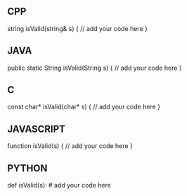 ## CPP

string isValid(string& s) {
    // add your code here
}

## JAVA

public static String isValid(String s) {
    // add your code here
}

## C

const char* isValid(char* s) {
    // add your code here
}

## JAVASCRIPT

function isValid(s) {
    // add your code here
}

## PYTHON

def isValid(s):
    # add your code here